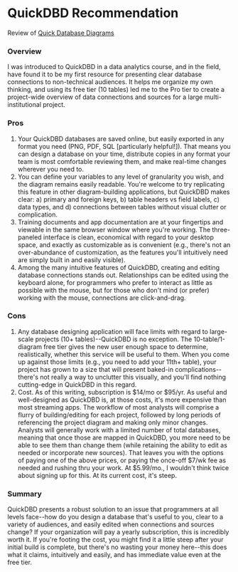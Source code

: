 # QuickDBD Recommendation
Review of [Quick Database Diagrams](https://app.quickdatabasediagrams.com/)

### Overview
I was introduced to QuickDBD in a data analytics course, and in the field, have found it to be my first resource for presenting clear database connections to non-technical audiences.  It helps me organize my own thinking, and using its free tier (10 tables) led me to the Pro tier to create a project-wide overview of data connections and sources for a large multi-institutional project.

### Pros
1. Your QuickDBD databases are saved online, but easily exported in any format you need (PNG, PDF, SQL [particularly helpful!]).  That means you can design a database on your time, distribute copies in any format your team is most comfortable reviewing them, and make real-time changes wherever you need to.
2. You can define your variables to any level of granularity you wish, and the diagram remains easily readable.  You're welcome to try replicating this feature in other diagram-building applications, but QuickDBD makes clear: a) primary and foreign keys, b) table headers vs field labels, c) data types, and d) connections between tables without visual clutter or complication.
3. Training documents and app documentation are at your fingertips and viewable in the same browser window where you're working.  The three-paneled interface is clean, economical with regard to your desktop space, and exactly as customizable as is convenient (e.g., there's not an over-abundance of customization, as the features you'll intuitively need are simply built in and easily visible).
4. Among the many intuitive features of QuickDBD, creating and editing database connections stands out.  Relationships can be edited using the keyboard alone, for programmers who prefer to interact as little as possible with the mouse, but for those who don't mind (or prefer) working with the mouse, connections are click-and-drag.

### Cons
1. Any database designing application will face limits with regard to large-scale projects (10+ tables)--QuickDBD is no exception.  The 10-table/1-diagram free tier gives the new user enough space to determine, realistically, whether this service will be useful to them.  When you come up against those limits (e.g., you need to add your 11th+ table), your project has grown to a size that will present baked-in complications--there's not really a way to unclutter this visually, and you'll find nothing cutting-edge in QuickDBD in this regard.
2. Cost.  As of this writing, subscription is $14/mo or $95/yr.  As useful and well-designed as QuickDBD is, at those costs, it's more expensive than most streaming apps.  The workflow of most analysts will comprise a flurry of building/editing for each project, followed by long periods of referencing the project diagram and making only minor changes.  Analysts will generally work with a limited number of total databases, meaning that once those are mapped in QuickDBD, you more need to be able to see them than change them (while retaining the ability to edit as needed or incorporate new sources).  That leaves you with the options of paying one of the above prices, or paying the once-off $7/wk fee as needed and rushing thru your work.  At $5.99/mo., I wouldn't think twice about signing up for this.  At its current cost, it's steep.

### Summary
QuickDBD presents a robust solution to an issue that programmers at all levels face--how do you design a database that's useful to you, clear to a variety of audiences, and easily edited when connections and sources change?  If your organization will pay a yearly subscription, this is incredibly worth it.  If you're footing the cost, you might find it a little steep after your initial build is complete, but there's no wasting your money here--this does what it claims, intuitively and easily, and has immediate value even at the free tier.
